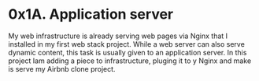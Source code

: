 # 0x1A. Application server

<p>My web infrastructure is already serving web pages via Nginx that I installed in my first web stack project. While a web server can also serve dynamic content, this task is usually given to an application server. In this project Iam adding a piece to  infrastructure, pluging it to y Nginx and make is serve my Airbnb clone project.</p>
